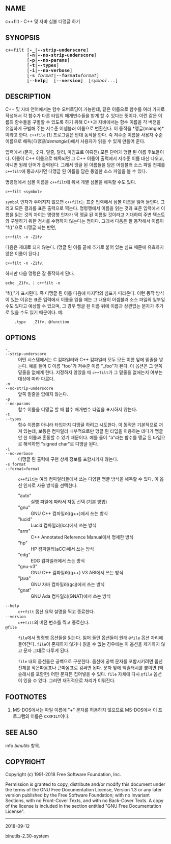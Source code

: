 ## NAME

c++filt - C++ 및 자바 심볼 디맹글 하기

## SYNOPSIS

<pre>
c++filt [<strong>-_</strong>|<strong>--strip-underscore</strong>]
        [<strong>-n</strong>|<strong>--no-strip-underscore</strong>]
        [<strong>-p</strong>|<strong>--no-params</strong>]
        [<strong>-t</strong>|<strong>--types</strong>]
        [<strong>-i</strong>|<strong>--no-verbose</strong>]
        [<strong>-s</strong> <em>format</em>|<strong>--format=</strong><em>format</em>]
        [<strong>--help</strong>]  [<strong>--version</strong>]  [<em>symbol</em>...]
</pre>

## DESCRIPTION

C++ 및 자바 언어에서는 함수 오버로딩이 가능한데, 같은 이름으로 함수를 여러 가지로 작성해서 각 함수가 다른 타입의 매개변수들을 받게 할 수 있다는 뜻이다. 이런 같은 이름의 함수들을 구별할 수 있도록 하기 위해 C++과 자바에서는 함수 이름을 각 버전을 유일하게 구별해 주는 저수준 어셈블러 이름으로 변환한다. 이 동작을 *맹글(mangle)*이라고 한다. `c++file` [1] 프로그램은 반대 동작을 한다. 즉 저수준 이름을 사용자 수준 이름으로 해독(*디맹글(demangle)*)해서 사용자가 읽을 수 있게 만들어 준다.

입력에서 (문자, 숫자, 밑줄, 달러, 마침표로 이뤄진) 모든 단어가 맹글 된 이름 후보들이다. 이름이 C++ 이름으로 해독되면 그 C++ 이름이 출력에서 저수준 이름 대신 나오고, 아니면 원래 단어가 출력된다. 그래서 맹글 된 이름들을 담은 어셈블러 소스 파일 전체를 `c++filt`에 통과시키면 디맹글 된 이름을 담은 동일한 소스 파일을 볼 수 있다.

명령행에서 심볼 이름을 `c++filt`에 줘서 개별 심볼을 해독할 수도 있다.

```
c++filt <symbol>
```

`symbol` 인자가 주어지지 않으면 `c++filt`는 표준 입력에서 심볼 이름을 읽어 들인다. 그리고 모든 결과를 표준 출력으로 찍는다. 명령행에서 이름을 읽는 것과 표준 입력에서 이름을 읽는 것의 차이는 명령행 인자가 딱 맹글 된 이름일 것이라고 기대하여 주변 텍스트와 구별하기 위한 검사를 수행하지 않는다는 점이다. 그래서 다음은 잘 동작해서 이름이 "f()"으로 디맹글 되는 반면,

```
c++filt -n -Z1fv
```

다음은 제대로 되지 않는다. (맹글 된 이름 끝에 추가로 붙어 있는 쉼표 때문에 유효하지 않은 이름이 된다.)

```
c++filt -n -Z1fv,
```

하지만 다음 명령은 잘 동작하게 된다.

```
echo _Z1fv, | c++filt -n
```

"f(),"가 표시된다. 즉 디맹글 된 이름 다음에 마지막의 쉼표가 따라온다. 이런 동작 방식이 있는 이유는 표준 입력에서 이름을 읽을 때는 그 내용이 어셈블러 소스 파일의 일부일 수도 있다고 예상할 수 있으며, 그 경우 맹글 된 이름 뒤에 이름과 상관없는 문자가 추가로 있을 수도 있기 때문이다. 예:

```
    .type   _Z1fv, @function
```

## OPTIONS

<dl>
<dt><code>-_</code><br><code>--strip-underscore</code></dt>
<dd>어떤 시스템에서는 C 컴파일러와 C++ 컴파일러 모두 모든 이름 앞에 밑줄을 넣는다. 예를 들어 C 이름 "foo"가 저수준 이름 "_foo"가 된다. 이 옵션은 그 앞쪽 밑줄을 없애게 한다. 지정하지 않았을 때 <code>c++filt</code>가 그 밑줄을 없애는지 여부는 대상에 따라 다르다.</dd>

<dt><code>-n</code><br><code>--no-strip-underscore</code></dt>
<dd>앞쪽 밑줄을 없애지 않는다.</dd>

<dt><code>-p</code><br><code>--no-params</code></dt>
<dd>함수 이름을 디맹글 할 때 함수 매개변수 타입을 표시하지 않는다.</dd>

<dt><code>-t</code><br><code>--types</code></dt>
<dd>함수 이름뿐 아니라 타입까지 디맹글 하려고 시도한다. 이 동작은 기본적으로 꺼져 있는데, 보통은 컴파일러 내부적으로만 맹글 된 타입을 이용하는 데다가 맹글 안 한 이름과 혼동할 수 있기 때문이다. 예를 들어 "a"라는 함수를 맹글 된 타입으로 해석하면 "signed char"로 디맹글 된다.</dd>

<dt><code>-i</code><br><code>--no-verbose</code></dt>
<dd>디맹글 된 출력에 구현 상세 정보를 포함시키지 않는다.</dd>

<dt><code>-s format</code><br><code>--format=format</code></dt>
<dd>

`c++filt`는 여러 컴파일러들에서 쓰는 다양한 맹글 방식을 해독할 수 있다. 이 옵션 인자로 사용 방식을 선택한다.

 <dl>
 <dt>"auto"</dt>
 <dd>실행 파일에 따라서 자동 선택 (기본 방법)</dd>

 <dt>"gnu"</dt>
 <dd>GNU C++ 컴파일러(g++)에서 쓰는 방식</dd>

 <dt>"lucid"</dt>
 <dd>Lucid 컴파일러(lcc)에서 쓰는 방식</dd>

 <dt>"arm"</dt>
 <dd>C++ Annotated Reference Manual에서 명세한 방식</dd>

 <dt>"hp"</dt>
 <dd>HP 컴파일러(aCC)에서 쓰는 방식</dd>

 <dt>"edg"</dt>
 <dd>EDG 컴파일러에서 쓰는 방식</dd>

 <dt>"gnu-v3"</dt>
 <dd>GNU C++ 컴파일러(g++) V3 ABI에서 쓰는 방식</dd>

 <dt>"java"</dt>
 <dd>GNU 자바 컴파일러(gcj)에서 쓰는 방식</dd>

 <dt>"gnat"</dt>
 <dd>GNU Ada 컴파일러(GNAT)에서 쓰는 방식</dd>
 </dl>
</dd>

<dt><code>--help</code></dt>
<dd><code>c++filt</code> 옵션 요약 설명을 찍고 종료한다.</dd>

<dt><code>--version</code></dt>
<dd><code>c++filt</code>의 버전 번호를 찍고 종료한다.</dd>

<dt><code>@file</code></dt>
<dd>

<code>file</code>에서 명령행 옵션들을 읽는다. 읽어 들인 옵션들이 원래 <code>@file</code> 옵션 자리에 들어간다. <code>file</code>이 존재하지 않거나 읽을 수 없는 경우에는 이 옵션을 제거하지 않고 문자 그대로 다루게 된다.

<code>file</code> 내의 옵션들은 공백으로 구분한다. 옵션에 공백 문자를 포함시키려면 옵션 전체를 작은따옴표나 큰따옴표로 감싸면 된다. 문자 앞에 백슬래시를 붙이면 (백슬래시를 포함한) 어떤 문자든 집어넣을 수 있다. <code>file</code> 자체에 다시 <code>@file</code> 옵션이 있을 수 있다. 그러면 재귀적으로 처리가 이뤄진다.
</dd>
</dl>

## FOOTNOTES

1. MS-DOS에서는 파일 이름에 "+" 문자를 허용하지 않으므로 MS-DOS에서 이 프로그램의 이름은 `CXXFILT`이다.

## SEE ALSO

info *binutils* 항목.

## COPYRIGHT

Copyright (c) 1991-2018 Free Software Foundation, Inc.

Permission is granted to copy, distribute and/or modify this document under the terms of the GNU Free Documentation License, Version 1.3 or any later version published by the Free Software Foundation; with no Invariant Sections, with no Front-Cover Texts, and with no Back-Cover Texts.  A copy of the license is included in the section entitled "GNU Free Documentation License".

----

2018-09-12

binutils-2.30-system
